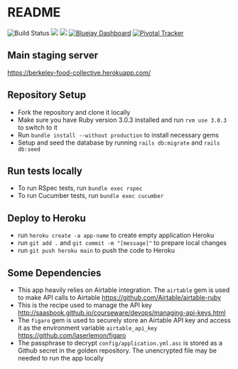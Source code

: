 # README

![Build Status](https://github.com/saasbook/berkeley-food-collective/actions/workflows/ci.yml/badge.svg)
<a href="https://codeclimate.com/github/andrewmopro/berkeley-food-collective/test_coverage"><img src="https://api.codeclimate.com/v1/badges/7cbdee3476d97b169fe9/test_coverage" /></a>
<a href="https://codeclimate.com/github/andrewmopro/berkeley-food-collective/maintainability"><img src="https://api.codeclimate.com/v1/badges/7cbdee3476d97b169fe9/maintainability" /></a>
[![Bluejay Dashboard](https://img.shields.io/badge/Bluejay-Dashboard_BFC-blue.svg)](http://dashboard.bluejay.governify.io/dashboard/script/dashboardLoader.js?dashboardURL=https://reporter.bluejay.governify.io/api/v4/dashboards/tpa-CS169L-22-GH-saasbook_berkeley-food-collective/main)
[![Pivotal Tracker](https://github.com/saasbook/berkeley-food-collective/blob/main/app/assets/images/pivotal_tracker_logo.png)](https://pivotaltracker.com/projects/2553424)

## Main staging server

https://berkeley-food-collective.herokuapp.com/

## Repository Setup

- Fork the repository and clone it locally
- Make sure you have Ruby version 3.0.3 installed and run `rvm use 3.0.3` to switch to it
- Run `bundle install --without production` to install necessary gems
- Setup and seed the database by running `rails db:migrate` and `rails db:seed`


## Run tests locally

- To run RSpec tests, run `bundle exec rspec`
- To run Cucumber tests, run `bundle exec cucumber`


## Deploy to Heroku

- run `heroku create -a app-name` to create empty application Heroku
- run `git add .` and `git commit -m "[message]"` to prepare local changes
- run `git push heroku main` to push the code to Heroku

## Some Dependencies

- This app heavily relies on Airtable integration. The `airtable` gem is used to make API calls to Airtable https://github.com/Airtable/airtable-ruby
- This is the recipe used to manage the API key http://saasbook.github.io/courseware/devops/managing-api-keys.html
- The `figaro` gem is used to securely store an Airtable API key and access it as the environment variable `airtable_api_key` https://github.com/laserlemon/figaro
- The passphrase to decrypt `config/application.yml.asc` is stored as a Github secret in the golden repository. The unencrypted file may be needed to run the app locally  
